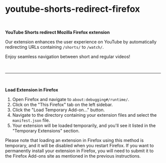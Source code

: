 # youtube-shorts-redirect-firefox

</br>

**YouTube Shorts redirect Mozilla Firefox extension**

Our extension enhances the user experience on YouTube by automatically redirecting URLs containing `/shorts/` to `/watch/`.

Enjoy seamless navigation between short and regular videos!

</br>

---

</br>

**Load Extension in Firefox**

1. Open Firefox and navigate to `about:debugging#/runtime/`.
2. Click on the "This Firefox" tab on the left sidebar.
3. Click the "Load Temporary Add-on..." button.
4. Navigate to the directory containing your extension files and select the `manifest.json` file.
5. Your extension will be loaded temporarily, and you'll see it listed in the "Temporary Extensions" section.

Please note that loading an extension in Firefox using this method is temporary, and it will be disabled when you restart Firefox. If you want to permanently install your extension in Firefox, you will need to submit it to the Firefox Add-ons site as mentioned in the previous instructions.
